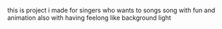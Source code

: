 this is project i made for singers who wants to songs song with  fun and animation also with having feelong like background light
